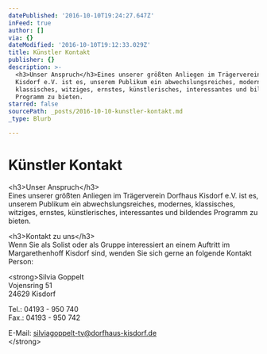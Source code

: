 ```yaml
---
datePublished: '2016-10-10T19:24:27.647Z'
inFeed: true
author: []
via: {}
dateModified: '2016-10-10T19:12:33.029Z'
title: Künstler Kontakt
publisher: {}
description: >-
  <h3>Unser Anspruch</h3>Eines unserer größten Anliegen im Trägerverein Dorfhaus
  Kisdorf e.V. ist es, unserem Publikum ein abwechslungsreiches, modernes,
  klassisches, witziges, ernstes, künstlerisches, interessantes und bildendes
  Programm zu bieten.
starred: false
sourcePath: _posts/2016-10-10-kunstler-kontakt.md
_type: Blurb

---
```

# Künstler Kontakt

<h3\>Unser Anspruch</h3\>  
Eines unserer größten Anliegen im Trägerverein Dorfhaus Kisdorf e.V. ist es, unserem Publikum ein abwechslungsreiches, modernes, klassisches, witziges, ernstes, künstlerisches, interessantes und bildendes Programm zu bieten.

<h3\>Kontakt zu uns</h3\>  
Wenn Sie als Solist oder als Gruppe interessiert an einem Auftritt im Margarethenhoff Kisdorf sind, wenden Sie sich gerne an folgende Kontakt Person:

<strong\>Silvia Goppelt  
Vojensring 51  
24629 Kisdorf

Tel.: 04193 - 950 740  
Fax.: 04193 - 950 742

E-Mail: silviagoppelt-tv@dorfhaus-kisdorf.de  
</strong\>